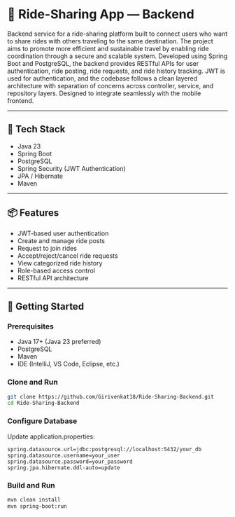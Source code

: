 # 🚗 Ride-Sharing App — Backend

Backend service for a ride-sharing platform built to connect users who want to share rides with others traveling to the same destination. The project aims to promote more efficient and sustainable travel by enabling ride coordination through a secure and scalable system. Developed using Spring Boot and PostgreSQL, the backend provides RESTful APIs for user authentication, ride posting, ride requests, and ride history tracking. JWT is used for authentication, and the codebase follows a clean layered architecture with separation of concerns across controller, service, and repository layers. Designed to integrate seamlessly with the mobile frontend.

---

## 🔧 Tech Stack

- Java 23
- Spring Boot
- PostgreSQL
- Spring Security (JWT Authentication)
- JPA / Hibernate
- Maven

---

## 📦 Features

- JWT-based user authentication
- Create and manage ride posts
- Request to join rides
- Accept/reject/cancel ride requests
- View categorized ride history
- Role-based access control
- RESTful API architecture

---

## 🚀 Getting Started

### Prerequisites

- Java 17+ (Java 23 preferred)
- PostgreSQL
- Maven
- IDE (IntelliJ, VS Code, Eclipse, etc.)

### Clone and Run

```bash
git clone https://github.com/Girivenkat18/Ride-Sharing-Backend.git
cd Ride-Sharing-Backend
```

### Configure Database
Update application.properties:
```properties
spring.datasource.url=jdbc:postgresql://localhost:5432/your_db
spring.datasource.username=your_user
spring.datasource.password=your_password
spring.jpa.hibernate.ddl-auto=update
```

### Build and Run
```bash
mvn clean install
mvn spring-boot:run
```
